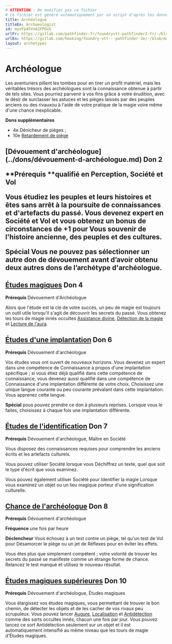 ```yaml
---
# ATTENTION : Ne modifiez pas ce fichier
# Ce fichier est généré automatiquement par un script d'après les données du module Foundry VTT officiel et de sa traduction
title: Archéologue
titleEn: Archaeologist
id: myvFp45VnA2FPOvG
urlFr: https://gitlab.com/pathfinder-fr/foundryvtt-pathfinder2-fr/-/blob/master/data/archetypes/myvFp45VnA2FPOvG.htm
urlEn: https://gitlab.com/hooking/foundry-vtt---pathfinder-2e/-/blob/master/packs/data/archetypes.db/archaeologist.json
layout: archetypes
---
```

# Archéologue

Les aventuriers pillent les tombes pour en tirer un profit matériel, mais les véritables trésors des archéologues sont la connaissance obtenue à partir de tels sites. Vous pourriez parvenir à vos fins grâce à votre érudition, avec le désir de surclasser les astuces et les pièges laissés par des peuples anciens ou des rivauxou à l'aide de votre pratique de la magie voire même d'une chance inexplicable.

**Dons supplémentaires**

- 4e Dénicheur de pièges ;
- 10e [Retardement de piège](../dons/retardement-de-piège.md)

<h2 style="text-align: left;">[Dévouement d'archéologue](../dons/dévouement-d-archéologue.md) Don 2

**Prérequis **qualifié en Perception, Société et Vol

Vous étudiez les peuples et leurs histoires et êtes sans arrêt à la poursuite de connaissances et d'artefacts du passé. Vous devenez expert en Société et Vol et vous obtenez un bonus de circonstances de +1 pour <a class="entity-link" data-pack="pf2e.actionspf2e" data-id="1OagaWtBpVXExToo" draggable="true">Vous souvenir</a> de l'histoire ancienne, des peuples et des cultures.

**Spécial** Vous ne pouvez pas sélectionner un autre don de dévouement avant d’avoir obtenu deux autres dons de l’archétype d'archéologue.

## [Études magiques](../dons/études-magiques.md) Don 4

**Prérequis** Dévouement d'Archéologue

Alors que l'étude est la clé de votre succès, un peu de magie est toujours un outil utile lorsqu'il s'agit de découvrir les secrets du passé. Vous obtenez les tours de magie innés occultes [Assistance divine](../sorts/assistance-divine.md), [Détection de la magie](../actions/détection-de-la-magie.md) et [Lecture de l'aura](../sorts/lecture-de-l-aura.md).

## [Études d'une implantation](../dons/études-d-une-implantation.md) Don 6

**Prérequis** Dévouement d'archéologue

Vos études vous ont ouvert de nouveaux horizons. Vous devenez un expert dans une compétence de Connaissance à propos d'une implantation spécifique ; si vous étiez déjà qualifié dans cette compétence de connaissance, vous devenez aussi qualifié dans une compétence de Connaissance d'une implantation différente de votre choix. Choisissez une unique langue courante ou peu courante prévalant dans cette implantation. Vous apprenez cette langue.

**Spécial** pous pouvez prendre ce don à plusieurs reprises. Lorsque vous le faites, choisissez à chaque fois une implantation différente.

## [Études de l'identification](../dons/études-de-l-identification.md) Don 7

**Prérequis** Dévouement d'archéologue, Maître en Société

Vous disposez des connaissances requises pour comprendre les anciens écrits et les artefacts culturels.

Vous pouvez utiliser Société lorsque vous <a class="entity-link" data-pack="pf2e.actionspf2e" data-id="d9gbpiQjChYDYA2L" draggable="true"> Déchiffrez un texte</a>, quel que soit le type d'écrit que vous examinez.

Vous pouvez également utiliser Société pour <a class="entity-link" data-pack="pf2e.actionspf2e" data-id="eReSHVEPCsdkSL4G" draggable="true">Identifier la magie</a> Lorsque vous examinez un objet ou un lieu magique porteur d'une signification culturelle.

## [Chance de l'archéologue](../dons/chance-de-l-archéologue.md) Don 8

**Prérequis** Dévouement d'archéologue

**Fréquence** une fois par heure

**Déclencheur** Vous échouez à un test contre un piège, tel qu'un test de Vol pour <a class="entity-link" data-pack="pf2e.actionspf2e" data-id="cYdz2grcOcRt4jk6" draggable="true">Désamorcer le piège</a> ou un jet de Réflexes pour en éviter les effets.

Vous êtes plus que simplement compétent ; votre volonté de trouver les secrets du passé se manifeste comme un étrange forme de chance. Relancez le test manqué et utilisez le nouveau résultat.

## [Études magiques supérieures](../dons/études-magiques-supérieures.md) Don 10

**Prérequis** Dévouement d'archéologue, Études magiques

Vous élargissez vos études magiques, vous permettant de trouver le bon chemin, de détecter les objets et de les cacher de vos rivaux peu scrupuleux. Vous pouvez lancer [Augure](../sorts/augure.md), [Localisation](../sorts/localisation.md) et [Antidétection](../sorts/antidétection.md) comme des sorts occultes innés, chacun une fois par jour. Vous pouvez lancez ce sort Antidétection seulement sur un objet et il est automatiquement intensifié au même niveau que les tours de magie d'Études magiques.
